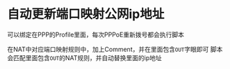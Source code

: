 # 自动更新端口映射公网ip地址

可以绑定在PPP的Profile里面，每次PPPoE重新拨号都会执行脚本

在NAT中对应端口映射规则中，加上Comment，并在里面包含`OUT`字眼即可
脚本会匹配里面包含`OUT`的NAT规则，并自动替换里面的ip地址

